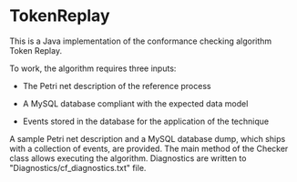 # TokenReplay
This is a Java implementation of the conformance checking algorithm Token Replay.

To work, the algorithm requires three inputs:

- The Petri net description of the reference process

- A MySQL database compliant with the expected data model

- Events stored in the database for the application of the technique

A sample Petri net description and a MySQL database dump, which ships with a collection of events, are provided.
The main method of the Checker class allows executing the algorithm. Diagnostics are written to "Diagnostics/cf_diagnostics.txt" file.
